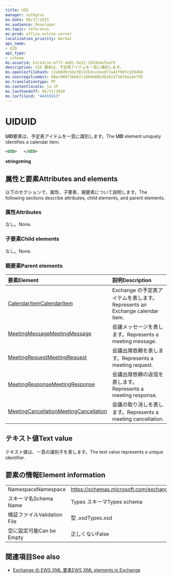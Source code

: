 ```yaml
---
title: UID
manager: sethgros
ms.date: 09/17/2015
ms.audience: Developer
ms.topic: reference
ms.prod: office-online-server
localization_priority: Normal
api_name:
- UID
api_type:
- schema
ms.assetid: b1c43c1e-b773-4dd1-9a32-32b3b8efeaf9
description: UID 要素は、予定表アイテムを一意に識別します。
ms.openlocfilehash: c2eb8d9cbb238132bdce2eedf7a41f90fcd20460
ms.sourcegitcommit: 88ec988f2bb67c1866d06b361615f3674a24e795
ms.translationtype: MT
ms.contentlocale: ja-JP
ms.lasthandoff: 05/31/2020
ms.locfileid: "44455913"
---
```

# <a name="uid"></a><span data-ttu-id="8bfe0-103">UID</span><span class="sxs-lookup"><span data-stu-id="8bfe0-103">UID</span></span>

<span data-ttu-id="8bfe0-104">**UID**要素は、予定表アイテムを一意に識別します。</span><span class="sxs-lookup"><span data-stu-id="8bfe0-104">The **UID** element uniquely identifies a calendar item.</span></span> 
  
```xml
<UID>   </UID>
```

 <span data-ttu-id="8bfe0-105">**string**</span><span class="sxs-lookup"><span data-stu-id="8bfe0-105">**string**</span></span>
## <a name="attributes-and-elements"></a><span data-ttu-id="8bfe0-106">属性と要素</span><span class="sxs-lookup"><span data-stu-id="8bfe0-106">Attributes and elements</span></span>

<span data-ttu-id="8bfe0-107">以下のセクションで、属性、子要素、親要素について説明します。</span><span class="sxs-lookup"><span data-stu-id="8bfe0-107">The following sections describe attributes, child elements, and parent elements.</span></span>
  
### <a name="attributes"></a><span data-ttu-id="8bfe0-108">属性</span><span class="sxs-lookup"><span data-stu-id="8bfe0-108">Attributes</span></span>

<span data-ttu-id="8bfe0-109">なし。</span><span class="sxs-lookup"><span data-stu-id="8bfe0-109">None.</span></span>
  
### <a name="child-elements"></a><span data-ttu-id="8bfe0-110">子要素</span><span class="sxs-lookup"><span data-stu-id="8bfe0-110">Child elements</span></span>

<span data-ttu-id="8bfe0-111">なし。</span><span class="sxs-lookup"><span data-stu-id="8bfe0-111">None.</span></span>
  
### <a name="parent-elements"></a><span data-ttu-id="8bfe0-112">親要素</span><span class="sxs-lookup"><span data-stu-id="8bfe0-112">Parent elements</span></span>

|<span data-ttu-id="8bfe0-113">**要素**</span><span class="sxs-lookup"><span data-stu-id="8bfe0-113">**Element**</span></span>|<span data-ttu-id="8bfe0-114">**説明**</span><span class="sxs-lookup"><span data-stu-id="8bfe0-114">**Description**</span></span>|
|:-----|:-----|
|[<span data-ttu-id="8bfe0-115">CalendarItem</span><span class="sxs-lookup"><span data-stu-id="8bfe0-115">CalendarItem</span></span>](calendaritem.md) <br/> |<span data-ttu-id="8bfe0-116">Exchange の予定表アイテムを表します。</span><span class="sxs-lookup"><span data-stu-id="8bfe0-116">Represents an Exchange calendar item.</span></span>  <br/> |
|[<span data-ttu-id="8bfe0-117">MeetingMessage</span><span class="sxs-lookup"><span data-stu-id="8bfe0-117">MeetingMessage</span></span>](meetingmessage.md) <br/> |<span data-ttu-id="8bfe0-118">会議メッセージを表します。</span><span class="sxs-lookup"><span data-stu-id="8bfe0-118">Represents a meeting message.</span></span>  <br/> |
|[<span data-ttu-id="8bfe0-119">MeetingRequest</span><span class="sxs-lookup"><span data-stu-id="8bfe0-119">MeetingRequest</span></span>](meetingrequest.md) <br/> |<span data-ttu-id="8bfe0-120">会議出席依頼を表します。</span><span class="sxs-lookup"><span data-stu-id="8bfe0-120">Represents a meeting request.</span></span>  <br/> |
|[<span data-ttu-id="8bfe0-121">MeetingResponse</span><span class="sxs-lookup"><span data-stu-id="8bfe0-121">MeetingResponse</span></span>](meetingresponse.md) <br/> |<span data-ttu-id="8bfe0-122">会議出席依頼の返信を表します。</span><span class="sxs-lookup"><span data-stu-id="8bfe0-122">Represents a meeting response.</span></span>  <br/> |
|[<span data-ttu-id="8bfe0-123">MeetingCancellation</span><span class="sxs-lookup"><span data-stu-id="8bfe0-123">MeetingCancellation</span></span>](meetingcancellation.md) <br/> |<span data-ttu-id="8bfe0-124">会議の取り消しを表します。</span><span class="sxs-lookup"><span data-stu-id="8bfe0-124">Represents a meeting cancellation.</span></span>  <br/> |
   
## <a name="text-value"></a><span data-ttu-id="8bfe0-125">テキスト値</span><span class="sxs-lookup"><span data-stu-id="8bfe0-125">Text value</span></span>

<span data-ttu-id="8bfe0-126">テキスト値は、一意の識別子を表します。</span><span class="sxs-lookup"><span data-stu-id="8bfe0-126">The text value represents a unique identifier.</span></span>
  
## <a name="element-information"></a><span data-ttu-id="8bfe0-127">要素の情報</span><span class="sxs-lookup"><span data-stu-id="8bfe0-127">Element information</span></span>

|||
|:-----|:-----|
|<span data-ttu-id="8bfe0-128">Namespace</span><span class="sxs-lookup"><span data-stu-id="8bfe0-128">Namespace</span></span>  <br/> |https://schemas.microsoft.com/exchange/services/2006/types  <br/> |
|<span data-ttu-id="8bfe0-129">スキーマ名</span><span class="sxs-lookup"><span data-stu-id="8bfe0-129">Schema Name</span></span>  <br/> |<span data-ttu-id="8bfe0-130">Types スキーマ</span><span class="sxs-lookup"><span data-stu-id="8bfe0-130">Types schema</span></span>  <br/> |
|<span data-ttu-id="8bfe0-131">検証ファイル</span><span class="sxs-lookup"><span data-stu-id="8bfe0-131">Validation File</span></span>  <br/> |<span data-ttu-id="8bfe0-132">型 .xsd</span><span class="sxs-lookup"><span data-stu-id="8bfe0-132">Types.xsd</span></span>  <br/> |
|<span data-ttu-id="8bfe0-133">空に設定可能</span><span class="sxs-lookup"><span data-stu-id="8bfe0-133">Can be Empty</span></span>  <br/> |<span data-ttu-id="8bfe0-134">正しくない</span><span class="sxs-lookup"><span data-stu-id="8bfe0-134">False</span></span>  <br/> |
   
## <a name="see-also"></a><span data-ttu-id="8bfe0-135">関連項目</span><span class="sxs-lookup"><span data-stu-id="8bfe0-135">See also</span></span>



- [<span data-ttu-id="8bfe0-136">Exchange の EWS XML 要素</span><span class="sxs-lookup"><span data-stu-id="8bfe0-136">EWS XML elements in Exchange</span></span>](ews-xml-elements-in-exchange.md)

